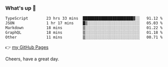 ### What's up 👋

<!--START_SECTION:waka-->

```txt
TypeScript        23 hrs 33 mins  ██████████████████████▓░░   91.12 %
JSON              1 hr 17 mins    █▒░░░░░░░░░░░░░░░░░░░░░░░   05.03 %
Markdown          18 mins         ▒░░░░░░░░░░░░░░░░░░░░░░░░   01.22 %
GraphQL           18 mins         ▒░░░░░░░░░░░░░░░░░░░░░░░░   01.18 %
Other             11 mins         ▒░░░░░░░░░░░░░░░░░░░░░░░░   00.71 %
```

<!--END_SECTION:waka-->

👉 [my GitHub Pages](https://ykzhukian.github.io)

Cheers, have a great day.


